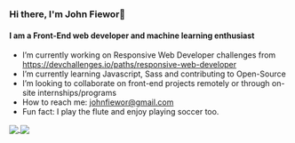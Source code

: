 ### Hi there, I'm John Fiewor👋
#### I am a Front-End web developer and machine learning enthusiast

<!--
**Fiewor/Fiewor** is a ✨ _special_ ✨ repository because its `README.md` (this file) appears on your GitHub profile.

Here are some ideas to get you started:
- � Pronouns: ...
- 💬 Ask me about ...
- 🤔 I’m looking for help with ...
-->
- I’m currently working on Responsive Web Developer challenges from https://devchallenges.io/paths/responsive-web-developer
- I’m currently learning Javascript, Sass and contributing to Open-Source
- I’m looking to collaborate on front-end projects remotely or through on-site internships/programs
- How to reach me: johnfiewor@gmail.com
- Fun fact: I play the flute and enjoy playing soccer too.
<a href="https://github.com/anuraghazra/github-readme-stats">
  <img align="center" src="https://github-readme-stats.vercel.app/api?username=Fiewor&show_icons=true&theme=radical" />
</a>
<a href="https://github.com/anuraghazra/convoychat">
  <img align="center" src="https://github-readme-stats.vercel.app/api/top-langs/?username=Fiewor&layout=compact")]("https://github.com/anuraghazra/github-readme-stats" />
</a>
<!-- <a href="https://github.com/anuraghazra/convoychat">
  <img align="center" src="https://github-readme-stats.vercel.app/api/wakatime?username=fiewor")]("https://github.com/anuraghazra/github-readme-stats" />
</a> -->
<!-- ![John's GitHub stats](https://github-readme-stats.vercel.app/api?username=fiewor&show_icons=true&theme=radical) -->
